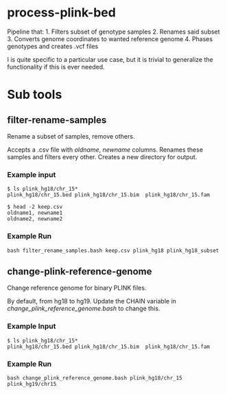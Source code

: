 # process-plink-bed
Pipeline that:
	1. Filters subset of genotype samples
	2. Renames said subset
	3. Converts genome coordinates to wanted reference genome
	4. Phases genotypes and creates .vcf files

I is quite specific to a particular use case, but it is trivial to generalize the 
functionality if this is ever needed.

# Sub tools

## filter-rename-samples
Rename a subset of samples, remove others.

Accepts a .csv file with *oldname*, *newname* columns.
Renames these samples and filters every other.
Creates a new directory for output.

### Example input
```
$ ls plink_hg18/chr_15*
plink_hg18/chr_15.bed plink_hg18/chr_15.bim  plink_hg18/chr_15.fam

$ head -2 keep.csv
oldname1, newname1
oldname2, newname2
```

### Example Run
```
bash filter_rename_samples.bash keep.csv plink_hg18 plink_hg18_subset
```

## change-plink-reference-genome
Change reference genome for binary PLINK files.

By default, from hg18 to hg19. 
Update the CHAIN variable in *change_plink_reference_genome.bash* to
change this.

### Example Input
```
$ ls plink_hg18/chr_15*
plink_hg18/chr_15.bed plink_hg18/chr_15.bim  plink_hg18/chr_15.fam
```

### Example Run
```
bash change_plink_reference_genome.bash plink_hg18/chr_15 plink_hg19/chr15
```

